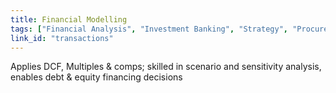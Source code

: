 ```yaml
---
title: Financial Modelling
tags: ["Financial Analysis", "Investment Banking", "Strategy", "Procurement"]
link_id: "transactions"
---
```


Applies DCF, Multiples & comps; skilled in scenario and sensitivity analysis, enables debt & equity financing decisions
